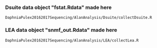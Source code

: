 ### Dsuite data object "fstat.Rdata" made here
`DaphniaPulex20162017Sequencing/AlanAnalysis/Dsuite/collectDsuite.R`

### LEA data object "snmf_out.Rdata" made here
`DaphniaPulex20162017Sequencing/AlanAnalysis/LEA/collectLea.R`
